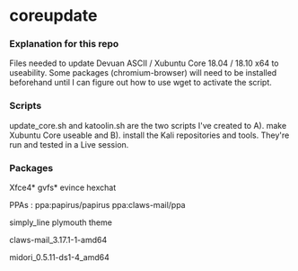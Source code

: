 # coreupdate
<h3>Explanation for this repo</h3>
<p>Files needed to update Devuan ASCII / Xubuntu Core 18.04 / 18.10 x64 to useability. Some packages (chromium-browser) will need to be installed beforehand until I can figure out how to use wget to activate the script.</p>
<h3>Scripts</h3>
<p>update_core.sh and katoolin.sh are the two scripts I've created to A). make Xubuntu Core useable and B). install the Kali repositories and tools. They're run and tested in a Live session.</P>
<h3>Packages</h3>
<p>Xfce4* gvfs* evince hexchat</p>
<p>PPAs : ppa:papirus/papirus ppa:claws-mail/ppa</p>
<p>simply_line plymouth theme</p>
<p>claws-mail_3.17.1-1-amd64</p>
<p>midori_0.5.11-ds1-4_amd64</p>

